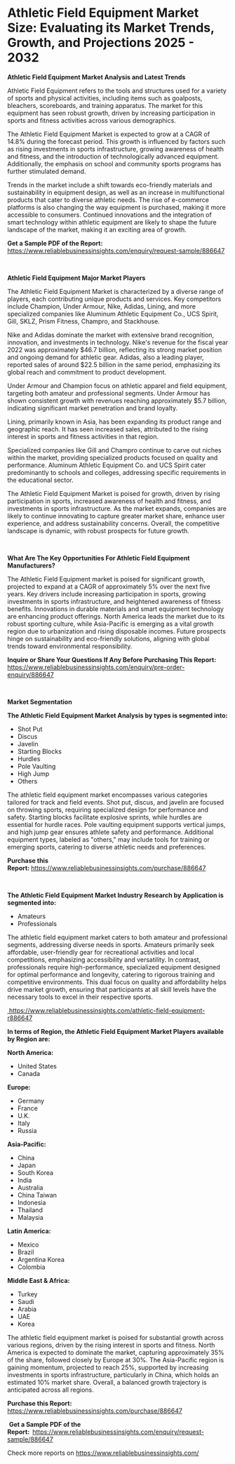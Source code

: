 <p><h1>Athletic Field Equipment Market Size: Evaluating its Market Trends, Growth, and Projections 2025 - 2032</h1></p><p><strong>Athletic Field Equipment Market Analysis and Latest Trends</strong></p>
<p><p>Athletic Field Equipment refers to the tools and structures used for a variety of sports and physical activities, including items such as goalposts, bleachers, scoreboards, and training apparatus. The market for this equipment has seen robust growth, driven by increasing participation in sports and fitness activities across various demographics. </p><p>The Athletic Field Equipment Market is expected to grow at a CAGR of 14.8% during the forecast period. This growth is influenced by factors such as rising investments in sports infrastructure, growing awareness of health and fitness, and the introduction of technologically advanced equipment. Additionally, the emphasis on school and community sports programs has further stimulated demand. </p><p>Trends in the market include a shift towards eco-friendly materials and sustainability in equipment design, as well as an increase in multifunctional products that cater to diverse athletic needs. The rise of e-commerce platforms is also changing the way equipment is purchased, making it more accessible to consumers. Continued innovations and the integration of smart technology within athletic equipment are likely to shape the future landscape of the market, making it an exciting area of growth.</p></p>
<p><strong>Get a Sample PDF of the Report:&nbsp;</strong> <a href="https://www.reliablebusinessinsights.com/enquiry/request-sample/886647?utm_campaign=2220&utm_medium=2&utm_source=Github&utm_content=ia&utm_term=17022025&utm_id=athletic-field-equipment">https://www.reliablebusinessinsights.com/enquiry/request-sample/886647</a></p>
<p>&nbsp;</p>
<p><strong>Athletic Field Equipment Major Market Players</strong></p>
<p><p>The Athletic Field Equipment Market is characterized by a diverse range of players, each contributing unique products and services. Key competitors include Champion, Under Armour, Nike, Adidas, Lining, and more specialized companies like Aluminum Athletic Equipment Co., UCS Spirit, Gill, SKLZ, Prism Fitness, Champro, and Stackhouse.</p><p>Nike and Adidas dominate the market with extensive brand recognition, innovation, and investments in technology. Nike's revenue for the fiscal year 2022 was approximately $46.7 billion, reflecting its strong market position and ongoing demand for athletic gear. Adidas, also a leading player, reported sales of around $22.5 billion in the same period, emphasizing its global reach and commitment to product development.</p><p>Under Armour and Champion focus on athletic apparel and field equipment, targeting both amateur and professional segments. Under Armour has shown consistent growth with revenues reaching approximately $5.7 billion, indicating significant market penetration and brand loyalty.</p><p>Lining, primarily known in Asia, has been expanding its product range and geographic reach. It has seen increased sales, attributed to the rising interest in sports and fitness activities in that region.</p><p>Specialized companies like Gill and Champro continue to carve out niches within the market, providing specialized products focused on quality and performance. Aluminum Athletic Equipment Co. and UCS Spirit cater predominantly to schools and colleges, addressing specific requirements in the educational sector.</p><p>The Athletic Field Equipment Market is poised for growth, driven by rising participation in sports, increased awareness of health and fitness, and investments in sports infrastructure. As the market expands, companies are likely to continue innovating to capture greater market share, enhance user experience, and address sustainability concerns. Overall, the competitive landscape is dynamic, with robust prospects for future growth.</p></p>
<p>&nbsp;</p>
<p><strong>What Are The Key Opportunities For Athletic Field Equipment Manufacturers?</strong></p>
<p><p>The Athletic Field Equipment market is poised for significant growth, projected to expand at a CAGR of approximately 5% over the next five years. Key drivers include increasing participation in sports, growing investments in sports infrastructure, and heightened awareness of fitness benefits. Innovations in durable materials and smart equipment technology are enhancing product offerings. North America leads the market due to its robust sporting culture, while Asia-Pacific is emerging as a vital growth region due to urbanization and rising disposable incomes. Future prospects hinge on sustainability and eco-friendly solutions, aligning with global trends toward environmental responsibility.</p></p>
<p><strong>Inquire or Share Your Questions If Any Before Purchasing This Report:</strong> <a href="https://www.reliablebusinessinsights.com/enquiry/pre-order-enquiry/886647?utm_campaign=2220&utm_medium=2&utm_source=Github&utm_content=ia&utm_term=17022025&utm_id=athletic-field-equipment">https://www.reliablebusinessinsights.com/enquiry/pre-order-enquiry/886647</a></p>
<p>&nbsp;</p>
<p><strong>Market Segmentation</strong></p>
<p><strong>The Athletic Field Equipment Market Analysis by types is segmented into:</strong></p>
<p><ul><li>Shot Put</li><li>Discus</li><li>Javelin</li><li>Starting Blocks</li><li>Hurdles</li><li>Pole Vaulting</li><li>High Jump</li><li>Others</li></ul></p>
<p><p>The athletic field equipment market encompasses various categories tailored for track and field events. Shot put, discus, and javelin are focused on throwing sports, requiring specialized design for performance and safety. Starting blocks facilitate explosive sprints, while hurdles are essential for hurdle races. Pole vaulting equipment supports vertical jumps, and high jump gear ensures athlete safety and performance. Additional equipment types, labeled as "others," may include tools for training or emerging sports, catering to diverse athletic needs and preferences.</p></p>
<p><strong>Purchase this Report:&nbsp;</strong><a href="https://www.reliablebusinessinsights.com/purchase/886647?utm_campaign=2220&utm_medium=2&utm_source=Github&utm_content=ia&utm_term=17022025&utm_id=athletic-field-equipment">https://www.reliablebusinessinsights.com/purchase/886647</a></p>
<p>&nbsp;</p>
<p><strong>The Athletic Field Equipment Market Industry Research by Application is segmented into:</strong></p>
<p><ul><li>Amateurs</li><li>Professionals</li></ul></p>
<p><p>The athletic field equipment market caters to both amateur and professional segments, addressing diverse needs in sports. Amateurs primarily seek affordable, user-friendly gear for recreational activities and local competitions, emphasizing accessibility and versatility. In contrast, professionals require high-performance, specialized equipment designed for optimal performance and longevity, catering to rigorous training and competitive environments. This dual focus on quality and affordability helps drive market growth, ensuring that participants at all skill levels have the necessary tools to excel in their respective sports.</p></p>
<p><a href="https://www.reliablebusinessinsights.com/athletic-field-equipment-r886647?utm_campaign=2220&utm_medium=2&utm_source=Github&utm_content=ia&utm_term=17022025&utm_id=athletic-field-equipment">&nbsp;https://www.reliablebusinessinsights.com/athletic-field-equipment-r886647</a></p>
<p><strong>In terms of Region, the Athletic Field Equipment Market Players available by Region are:</strong></p>
<p>
    <p> <strong> North America: </strong>
        <ul>
            <li>United States</li>
            <li>Canada</li>
        </ul>
        </p> 
    <p> <strong> Europe: </strong>
        <ul>
            <li>Germany</li>
            <li>France</li>
            <li>U.K.</li>
            <li>Italy</li>
            <li>Russia</li>
        </ul>
        </p> 
    <p> <strong> Asia-Pacific: </strong>
        <ul>
            <li>China</li>
            <li>Japan</li>
            <li>South Korea</li>
            <li>India</li>
            <li>Australia</li>
            <li>China Taiwan</li>
            <li>Indonesia</li>
            <li>Thailand</li>
            <li>Malaysia</li>
        </ul>
        </p> 
    <p> <strong> Latin America: </strong>
        <ul>
            <li>Mexico</li>
            <li>Brazil</li>
            <li>Argentina Korea</li>
            <li>Colombia</li>
        </ul>
        </p> 
    <p> <strong> Middle East & Africa: </strong>
        <ul>
            <li>Turkey</li>
            <li>Saudi</li>
            <li>Arabia</li>
            <li>UAE</li>
            <li>Korea</li>
        </ul>
    </p>
    </p>
<p><p>The athletic field equipment market is poised for substantial growth across various regions, driven by the rising interest in sports and fitness. North America is expected to dominate the market, capturing approximately 35% of the share, followed closely by Europe at 30%. The Asia-Pacific region is gaining momentum, projected to reach 25%, supported by increasing investments in sports infrastructure, particularly in China, which holds an estimated 10% market share. Overall, a balanced growth trajectory is anticipated across all regions.</p></p>
<p><strong>Purchase this Report: </strong><a href="https://www.reliablebusinessinsights.com/purchase/886647?utm_campaign=2220&utm_medium=2&utm_source=Github&utm_content=ia&utm_term=17022025&utm_id=athletic-field-equipment">https://www.reliablebusinessinsights.com/purchase/886647</a></p>
<p>&nbsp;<strong>Get a Sample PDF of the Report:&nbsp;&nbsp;</strong><a href="https://www.reliablebusinessinsights.com/enquiry/request-sample/886647?utm_campaign=2220&utm_medium=2&utm_source=Github&utm_content=ia&utm_term=17022025&utm_id=athletic-field-equipment">https://www.reliablebusinessinsights.com/enquiry/request-sample/886647</a></p>
<p><strong></strong></p>
<p>Check more reports on <a href="https://www.reliablebusinessinsights.com/?utm_campaign=2220&utm_medium=2&utm_source=Github&utm_content=ia&utm_term=17022025&utm_id=athletic-field-equipment">https://www.reliablebusinessinsights.com/</a></p>